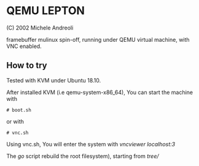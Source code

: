 QEMU LEPTON
=================

(C) 2002 Michele Andreoli

framebuffer mulinux spin-off, running under QEMU virtual machine, with VNC enabled.

How to try
----------

Tested with KVM under Ubuntu 18.10.

After installed KVM (i.e qemu-system-x86_64), You can start the machine with 
```
# boot.sh
```
or with 
```
# vnc.sh
```
Using vnc.sh, You will enter the system with *vncviewer localhost:3*

The *go* script rebuild the root filesystem), starting from *tree/*
  
